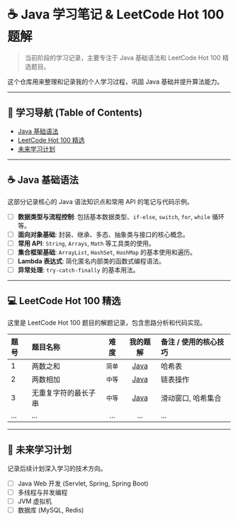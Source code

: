 # ☕ Java 学习笔记 & LeetCode Hot 100 题解

> 当前阶段的学习记录，主要专注于 Java 基础语法和 LeetCode Hot 100 精选题目。

这个仓库用来整理和记录我的个人学习过程，巩固 Java 基础并提升算法能力。

---

## 📍 学习导航 (Table of Contents)

- [Java 基础语法](#-java-基础语法)
- [LeetCode Hot 100 精选](#-leetcode-hot-100-精选)
- [未来学习计划](#-未来学习计划)

---

## ☕ Java 基础语法

这部分记录核心的 Java 语法知识点和常用 API 的笔记与代码示例。

- [ ] **数据类型与流程控制**: 包括基本数据类型、`if-else`, `switch`, `for`, `while` 循环等。
- [ ] **面向对象基础**: 封装、继承、多态、抽象类与接口的核心概念。
- [ ] **常用 API**: `String`, `Arrays`, `Math` 等工具类的使用。
- [ ] **集合框架基础**: `ArrayList`, `HashSet`, `HashMap` 的基本使用和遍历。
- [ ] **Lambda 表达式**: 简化匿名内部类的函数式编程语法。
- [ ] **异常处理**: `try-catch-finally` 的基本用法。

---

## 💻 LeetCode Hot 100 精选

这里是 LeetCode Hot 100 题目的解题记录，包含思路分析和代码实现。

| 题号 | 题目名称 | 难度 | 我的题解 | 备注 / 使用的核心技巧 |
| :--- | :--- | :---: | :---: | :--- |
| 1 | 两数之和 | `简单` | [Java](./path/to/solution1.java) | 哈希表 |
| 2 | 两数相加 | `中等` | [Java](./path/to/solution2.java) | 链表操作 |
| 3 | 无重复字符的最长子串 | `中等` | [Java](./path/to/solution3.java) | 滑动窗口, 哈希集合 |
| ... | ... | ... | ... | ... |

---

## 🚀 未来学习计划

记录后续计划深入学习的技术方向。

- [ ] Java Web 开发 (Servlet, Spring, Spring Boot)
- [ ] 多线程与并发编程
- [ ] JVM 虚拟机
- [ ] 数据库 (MySQL, Redis)
